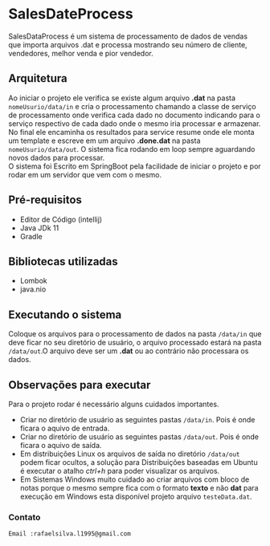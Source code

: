 # SalesDateProcess
SalesDataProcess é um sistema de processamento de dados de vendas que importa arquivos .dat e processa mostrando 
seu número de cliente, vendedores, melhor venda e pior vendedor.

## Arquitetura
Ao iniciar o projeto ele verifica se existe algum arquivo **.dat** na pasta  ``` nomeUsurio/data/in ``` e cria o
processamento chamando a classe de serviço de processamento onde verifica cada dado no documento indicando para o serviço
respectivo de cada dado onde o mesmo iria processar e armazenar. No final ele encaminha os 
resultados para service resume onde ele monta um template e escreve em um arquivo **.done.dat** na pasta ``` nomeUsurio/data/out ```.
O sistema fica rodando em loop sempre aguardando novos dados para processar.   
O sistema foi Escrito em SpringBoot pela facilidade de iniciar o projeto e por rodar em um servidor que vem com o mesmo.

## Pré-requisitos
  - Editor de Código (intellij)
  - Java JDk 11
  - Gradle
  
## Bibliotecas utilizadas
  - Lombok
  - java.nio
  
## Executando o sistema
  Coloque os arquivos para o processamento de dados na pasta ``` /data/in ``` que deve ficar no seu diretório de usuário, 
  o arquivo processado estará na pasta ``` /data/out ```.O arquivo deve ser um **.dat** ou ao contrário não processara os 
  dados.
 
## Observações para executar
Para o projeto rodar é necessário alguns cuidados importantes.
- Criar no diretório de usuário as seguintes pastas ``` /data/in ```. Pois é onde ficara o aquivo de entrada.
- Criar no diretório de usuário as seguintes pastas ``` /data/out ```. Pois é onde ficara o aquivo de saída.
- Em distribuições Linux os arquivos de saída no diretório ``` /data/out ``` podem ficar ocultos, a solução para 
Distribuições baseadas em Ubuntu é executar o atalho *ctrl+h* para poder visualizar os arquivos.
- Em Sistemas Windows muito cuidado ao criar arquivos com bloco de notas porque o mesmo sempre fica com o formato **texto**
e não **dat** para execução em Windows esta disponível projeto  arquivo  ``` testeData.dat ```.


### Contato
```
Email :rafaelsilva.l1995@gmail.com
```
